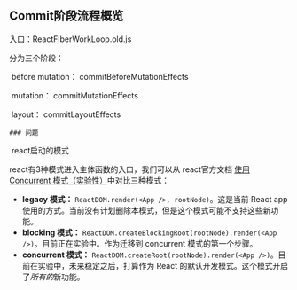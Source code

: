 ## Commit阶段流程概览

入口：ReactFiberWorkLoop.old.js	

分为三个阶段：

​		before mutation： commitBeforeMutationEffects

​		mutation： commitMutationEffects

​		layout： commitLayoutEffects

	### 问题

​	react启动的模式

react有3种模式进入主体函数的入口，我们可以从 react官方文档 [使用 Concurrent 模式（实验性）](https://link.juejin.cn?target=https%3A%2F%2Fzh-hans.reactjs.org%2Fdocs%2Fconcurrent-mode-adoption.html%23feature-comparison)中对比三种模式：

- **legacy 模式：** `ReactDOM.render(<App />, rootNode)`。这是当前 React app 使用的方式。当前没有计划删除本模式，但是这个模式可能不支持这些新功能。
- **blocking 模式：** `ReactDOM.createBlockingRoot(rootNode).render(<App />)`。目前正在实验中。作为迁移到 concurrent 模式的第一个步骤。
- **concurrent 模式：** `ReactDOM.createRoot(rootNode).render(<App />)`。目前在实验中，未来稳定之后，打算作为 React 的默认开发模式。这个模式开启了*所有的*新功能。





